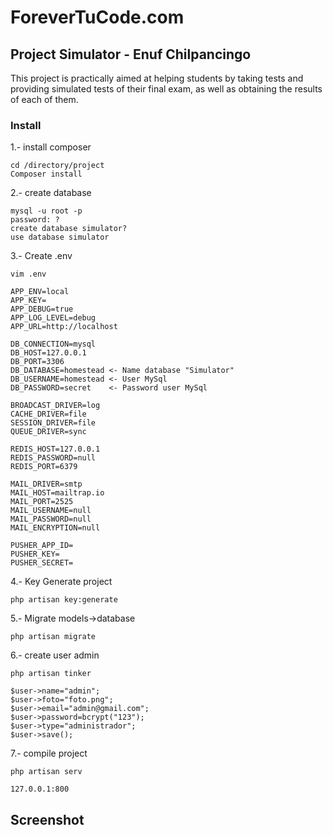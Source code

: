 # ForeverTuCode.com

## Project Simulator - Enuf Chilpancingo

This project is practically aimed at helping students by taking tests and providing simulated tests of their final exam, as well as obtaining the results of each of them.

### Install
1.- install composer
```
cd /directory/project
Composer install
```
2.- create database
```
mysql -u root -p
password: ?
create database simulator? 
use database simulator
```
3.- Create .env
```
vim .env

APP_ENV=local
APP_KEY=
APP_DEBUG=true
APP_LOG_LEVEL=debug
APP_URL=http://localhost

DB_CONNECTION=mysql
DB_HOST=127.0.0.1
DB_PORT=3306
DB_DATABASE=homestead <- Name database "Simulator"
DB_USERNAME=homestead <- User MySql
DB_PASSWORD=secret    <- Password user MySql

BROADCAST_DRIVER=log
CACHE_DRIVER=file
SESSION_DRIVER=file
QUEUE_DRIVER=sync

REDIS_HOST=127.0.0.1
REDIS_PASSWORD=null
REDIS_PORT=6379

MAIL_DRIVER=smtp
MAIL_HOST=mailtrap.io
MAIL_PORT=2525
MAIL_USERNAME=null
MAIL_PASSWORD=null
MAIL_ENCRYPTION=null

PUSHER_APP_ID=
PUSHER_KEY=
PUSHER_SECRET=
```
4.- Key Generate project
```
php artisan key:generate
```
5.- Migrate models->database
```
php artisan migrate
```
6.- create user admin
```
php artisan tinker

$user->name="admin";
$user->foto="foto.png";
$user->email="admin@gmail.com";
$user->password=bcrypt("123");
$user->type="administrador";
$user->save();
```
7.- compile project
```
php artisan serv

127.0.0.1:800
```

## Screenshot

